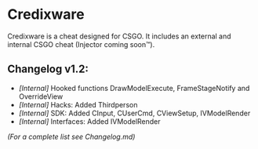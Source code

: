 # Credixware

Credixware is a cheat designed for CSGO. It includes an external and internal CSGO cheat (Injector coming soon™).

## Changelog v1.2:
- _[Internal]_ Hooked functions DrawModelExecute, FrameStageNotify and OverrideView
- _[Internal]_ Hacks: Added Thirdperson
- _[Internal]_ SDK: Added CInput, CUserCmd, CViewSetup, IVModelRender
- _[Internal]_ Interfaces: Added IVModelRender

_(For a complete list see Changelog.md)_